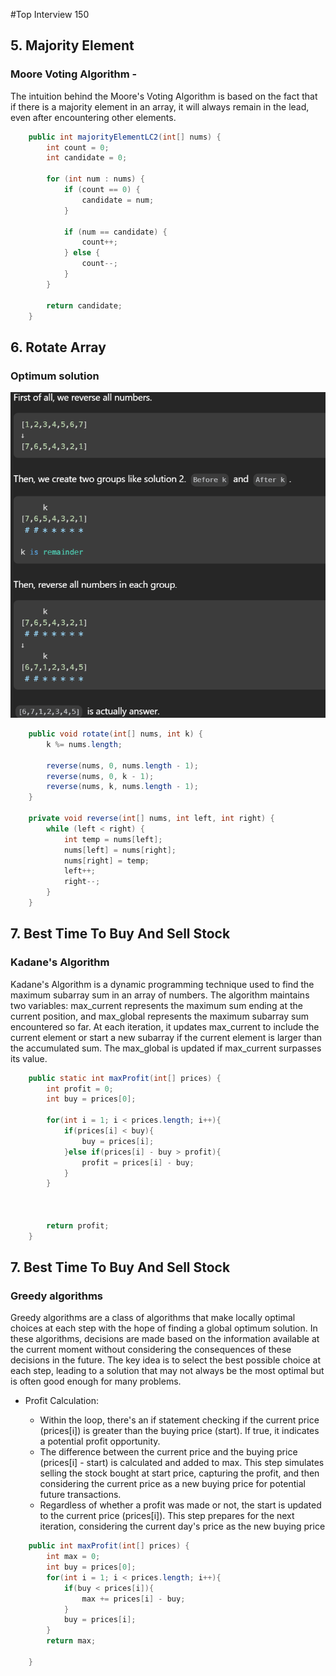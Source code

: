 #Top Interview 150

## 5. Majority Element

### Moore Voting Algorithm - 
The intuition behind the Moore's Voting Algorithm is based on the fact that if there is a majority element in an array, it will always remain in the lead, even after encountering other elements.

```java
    public int majorityElementLC2(int[] nums) {
        int count = 0;
        int candidate = 0;
        
        for (int num : nums) {
            if (count == 0) {
                candidate = num;
            }
            
            if (num == candidate) {
                count++;
            } else {
                count--;
            }
        }
        
        return candidate;
    }
```

## 6. Rotate Array

### Optimum solution

![alt text](image.png)

```java
    public void rotate(int[] nums, int k) {
        k %= nums.length;

        reverse(nums, 0, nums.length - 1);
        reverse(nums, 0, k - 1);
        reverse(nums, k, nums.length - 1);
    }

    private void reverse(int[] nums, int left, int right) {
        while (left < right) {
            int temp = nums[left];
            nums[left] = nums[right];
            nums[right] = temp;
            left++;
            right--;
        }
    }
```

## 7. Best Time To Buy And Sell Stock

### Kadane's Algorithm

Kadane's Algorithm is a dynamic programming technique used to find the maximum subarray sum in an array of numbers. The algorithm maintains two variables: max_current represents the maximum sum ending at the current position, and max_global represents the maximum subarray sum encountered so far. At each iteration, it updates max_current to include the current element or start a new subarray if the current element is larger than the accumulated sum. The max_global is updated if max_current surpasses its value.

```java
    public static int maxProfit(int[] prices) {
        int profit = 0;
        int buy = prices[0];
        
        for(int i = 1; i < prices.length; i++){
            if(prices[i] < buy){
                buy = prices[i];
            }else if(prices[i] - buy > profit){
                profit = prices[i] - buy;
            }
        }

        

        return profit;
    }
```

## 7. Best Time To Buy And Sell Stock

### Greedy algorithms

Greedy algorithms are a class of algorithms that make locally optimal choices at each step with the hope of finding a global optimum solution. In these algorithms, decisions are made based on the information available at the current moment without considering the consequences of these decisions in the future. The key idea is to select the best possible choice at each step, leading to a solution that may not always be the most optimal but is often good enough for many problems.

- Profit Calculation:

     - Within the loop, there's an if statement checking if the current price (prices[i]) is greater than the buying price (start). If true, it indicates a potential profit opportunity.
    - The difference between the current price and the buying price (prices[i] - start) is calculated and added to max. This step simulates selling the stock bought at start price, capturing the profit, and then considering the current price as a new buying price for potential future transactions.
    - Regardless of whether a profit was made or not, the start is updated to the current price (prices[i]). This step prepares for the next iteration, considering the current day's price as the new buying price

```java
    public int maxProfit(int[] prices) {
        int max = 0;
        int buy = prices[0];
        for(int i = 1; i < prices.length; i++){
            if(buy < prices[i]){
                max += prices[i] - buy;
            }
            buy = prices[i];
        }
        return max;  
    
    }
```